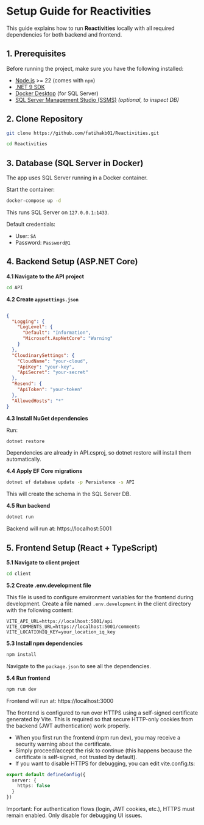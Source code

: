 # Setup Guide for Reactivities

This guide explains how to run **Reactivities** locally with all required dependencies for both backend and frontend.

## 1. Prerequisites

Before running the project, make sure you have the following installed:

- [Node.js](https://nodejs.org/) >= 22 (comes with `npm`)
- [.NET 9 SDK](https://dotnet.microsoft.com/download/dotnet/9.0)
- [Docker Desktop](https://www.docker.com/products/docker-desktop/) (for SQL Server)
- [SQL Server Management Studio (SSMS)](https://learn.microsoft.com/en-us/sql/ssms/download-sql-server-management-studio-ssms) *(optional, to inspect DB)*

## 2. Clone Repository

```bash
git clone https://github.com/fatihakb01/Reactivities.git

cd Reactivities
```

## 3. Database (SQL Server in Docker)

The app uses SQL Server running in a Docker container.

Start the container:
```bash
docker-compose up -d
```

This runs SQL Server on `127.0.0.1:1433`.

Default credentials:
- User: `SA`
- Password: `Password@1`

## 4. Backend Setup (ASP.NET Core)

**4.1 Navigate to the API project**

```bash
cd API
```

**4.2 Create `appsettings.json`**

```json

{
  "Logging": {
    "LogLevel": {
      "Default": "Information",
      "Microsoft.AspNetCore": "Warning"
    }
  },
  "CloudinarySettings": {
    "CloudName": "your-cloud",
    "ApiKey": "your-key",
    "ApiSecret": "your-secret"
  },
  "Resend": {
    "ApiToken": "your-token"
  },
  "AllowedHosts": "*"
}
```

**4.3 Install NuGet dependencies**

Run:
```bash
dotnet restore
```

Dependencies are already in API.csproj, so dotnet restore will install them automatically.

**4.4 Apply EF Core migrations**
```bash
dotnet ef database update -p Persistence -s API
```
This will create the schema in the SQL Server DB.

**4.5 Run backend**
```bash
dotnet run
```

Backend will run at: https://localhost:5001

## 5. Frontend Setup (React + TypeScript)

**5.1 Navigate to client project**
```bash
cd client
```

**5.2 Create .env.development file**

This file is used to configure environment variables for the frontend during development. Create a file named `.env.development` in the client directory with the following content:

```
VITE_API_URL=https://localhost:5001/api
VITE_COMMENTS_URL=https://localhost:5001/comments
VITE_LOCATIONIQ_KEY=your_location_iq_key
```

**5.3 Install npm dependencies**
```bash
npm install
```

Navigate to the `package.json` to see all the dependencies.

**5.4 Run frontend**
```bash
npm run dev
```

Frontend will run at: https://localhost:3000

The frontend is configured to run over HTTPS using a self-signed certificate generated by Vite.
This is required so that secure HTTP-only cookies from the backend (JWT authentication) work properly.
- When you first run the frontend (npm run dev), you may receive a security warning about the certificate.
- Simply proceed/accept the risk to continue (this happens because the certificate is self-signed, not trusted by default).
- If you want to disable HTTPS for debugging, you can edit vite.config.ts:
```ts
export default defineConfig({
  server: {
    https: false
  }
})
```
Important: For authentication flows (login, JWT cookies, etc.), HTTPS must remain enabled. Only disable for debugging UI issues.
